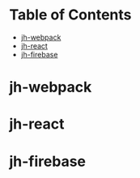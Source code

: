 # Table of Contents #
<!-- START doctoc generated TOC please keep comment here to allow auto update -->
<!-- DON'T EDIT THIS SECTION, INSTEAD RE-RUN doctoc TO UPDATE -->


- [jh-webpack](#jh-webpack)
- [jh-react](#jh-react)
- [jh-firebase](#jh-firebase)

<!-- END doctoc generated TOC please keep comment here to allow auto update -->

# jh-webpack

# jh-react

# jh-firebase
